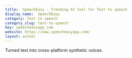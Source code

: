 ```yaml
---
title:  SpeechEasy - Trending AI tool for Text to speech
display_name:  SpeechEasy
category: Text to speech
category_slug: text-to-speech
key: speecheasyapp_com
website: https://www.speecheasyapp.com/
layout: aitool
---
```


Turned text into cross-platform synthetic voices.
